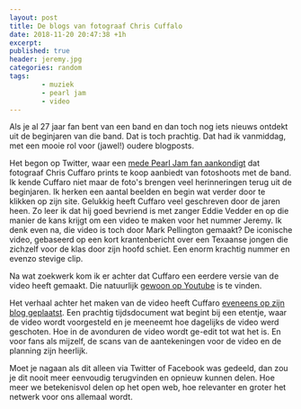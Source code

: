 ```yaml
---
layout: post
title: De blogs van fotograaf Chris Cuffalo
date: 2018-11-20 20:47:38 +1h
excerpt:
published: true
header: jeremy.jpg
categories: random
tags: 
        - muziek
        - pearl jam
        - video
---
```

Als je al 27 jaar fan bent van een band en dan toch nog iets nieuws ontdekt uit de beginjaren van die band. Dat is toch prachtig. Dat had ik vanmiddag, met een mooie rol voor (jawel!) oudere blogposts. 

Het begon op Twitter, waar een [mede Pearl Jam fan aankondigt](https://twitter.com/demetriosns/status/1064804704855695362) dat fotograaf Chris Cuffaro prints te koop aanbiedt van fotoshoots met de band. Ik kende Cuffaro niet maar de foto's brengen veel herinneringen terug uit de beginjaren. Ik herken een aantal beelden en begin wat verder door te klikken op zijn site. Gelukkig heeft Cuffaro veel geschreven door de jaren heen. Zo leer ik dat hij goed bevriend is met zanger Eddie Vedder en op die manier de kans krijgt om een video te maken voor het nummer Jeremy. Ik denk even na, die video is toch door Mark Pellington gemaakt? De iconische video, gebaseerd op een kort krantenbericht over een  Texaanse jongen die zichzelf voor de klas door zijn hoofd schiet. Een enorm krachtig nummer en evenzo stevige clip. 

Na wat zoekwerk kom ik er achter dat Cuffaro een eerdere versie van de video heeft gemaakt. Die natuurlijk [gewoon op Youtube](https://www.youtube.com/watch?v=xwLJl_t94Sg) is te vinden. 

Het verhaal achter het maken van de video heeft Cuffaro [eveneens op zijn blog geplaatst](https://cuffarophoto.com/pearl-jam-jeremy-2/). Een prachtig tijdsdocument wat begint bij een etentje, waar de video wordt voorgesteld en je meeneemt hoe dagelijks de video werd geschoten. Hoe in de avonduren de video wordt ge-edit tot wat het is. En voor fans als mijzelf, de scans van de aantekeningen voor de video en de planning zijn heerlijk. 

Moet je nagaan als dit alleen via Twitter of Facebook was gedeeld, dan zou je dit nooit meer eenvoudig terugvinden en opnieuw kunnen delen. Hoe meer we betekenisvol delen op het open web, hoe relevanter en groter het netwerk voor ons allemaal wordt. 